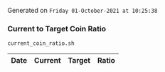 Generated on `Friday 01-October-2021 at 10:25:38`

### Current to Target Coin Ratio
`current_coin_ratio.sh`

Date|Current|Target|Ratio
---|---|---|---

